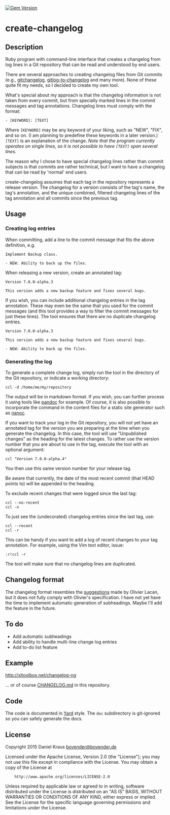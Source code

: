 [![Gem Version](https://badge.fury.io/rb/create_changelog.svg)](http://badge.fury.io/rb/create_changelog)

create-changelog
================

## Description

Ruby program with command-line interface that creates a changelog from
log lines in a Git repository that can be read and understood by end
users.

There are several approaches to creating changelog files from Git
commits (e.g., [gitchangelog][], [gitlog-to-changelog][gl2cl] and many
more). None of these quite fit my needs, so I decided to create my own
tool.

What's special about my approach is that the changelog information is
not taken from every commit, but from specially marked lines in the
commit messages and tag annotations. Changelog lines must comply with
the format:

	- [KEYWORD]: [TEXT]

Where `[KEYWORD]` may be any keyword of your liking, such as "NEW",
"FIX", and so on. (I am planning to predefine these keywords in a later
version.) `[TEXT]` is an explanation of the change. _Note that the
program currently operates on single lines, so it is not possible to
have `[TEXT]` span several lines._

The reason why I chose to have special changelog lines rather than
commit subjects is that commits are rather technical, but I want to have
a changelog that can be read by 'normal' end users.

create-changelog assumes that each tag in the repository represents a
release version. The changelog for a version consists of the tag's name,
the tag's annotation, and the unique combined, filtered changelog lines
of the tag annotation and all commits since the previous tag.


## Usage

### Creating log entries

When committing, add a line to the commit message that fits the above
definition, e.g.

	Implement Backup class.

	- NEW: Ability to back up the files.

When releasing a new version, create an annotated tag:

	Version 7.0.0-alpha.3

	This version adds a new backup feature and fixes several bugs.

If you wish, you can include additional changelog entries in the tag
annotation. These may even be the same that you used for the commit
messages (and this tool provides a way to filter the commit messages for
just these lines). The tool ensures that there are no duplicate
changelog entries.

	Version 7.0.0-alpha.3

	This version adds a new backup feature and fixes several bugs.

	- NEW: Ability to back up the files.


### Generating the log

To generate a complete change log, simply run the tool in the directory
of the Git repository, or indicate a working directory:

	ccl -d /home/me/my/repository

The output will be in markdown format. If you wish, you can further
process it using tools like [pandoc][] for example. Of course, it is
also possible to incorporate the command in the content files for a
static site generator such as [nanoc][].

If you want to track your log in the Git repository, you will not yet
have an annotated tag for the version you are preparing at the time when
you generate the changelog. In this case, the tool will use "Unpublished
changes" as the heading for the latest changes. To rather use the
version number that you are about to use in the tag, execute the tool
with an optional argument:

	ccl "Version 7.0.0-alpha.4"

You then use this same version number for your release tag.

Be aware that currently, the date of the most recent commit (that HEAD
points to) will be appended to the heading.

To exclude recent changes that were logged since the last tag:

	ccl --no-recent
	ccl -n

To just see the (undecorated) changelog entries since the last tag, use:

	ccl --recent
	ccl -r

This can be handy if you want to add a log of recent changes to your tag
annotation. For example, using the Vim text editor, issue:

	:r!ccl -r

The tool will make sure that no changelog lines are duplicated.


## Changelog format

The changelog format resembles the [suggestions][kacl] made by Olivier
Lacan, but it does not fully comply with Olivier's specification. I have
not yet have the time to implement automatic generation of subheadings.
Maybe I'll add the feature in the future.


## To do

- Add automatic subheadings
- Add ability to handle multi-line change log entries
- Add to-do list feature


## Example

<http://xltoolbox.net/changelog-ng>

... or of course [CHANGELOG.md][] in this repository.


## Code

The code is documented in [Yard][] style. The `doc` subdirectory is
git-ignored so you can safely generate the docs.


## License

Copyright 2015 Daniel Kraus <bovender@bovender.de>

Licensed under the Apache License, Version 2.0 (the "License");
you may not use this file except in compliance with the License.
You may obtain a copy of the License at

        http://www.apache.org/licenses/LICENSE-2.0

Unless required by applicable law or agreed to in writing, software
distributed under the License is distributed on an "AS IS" BASIS,
WITHOUT WARRANTIES OR CONDITIONS OF ANY KIND, either express or implied.
See the License for the specific language governing permissions and
limitations under the License.

[gitchangelog]: https://pypi.python.org/pypi/gitchangelog
[gl2cl]: https://github.com/manuelbua/gitver/blob/master/gitlog-to-changelog
[gnu-changelog]: http://www.gnu.org/prep/standards/html_node/Change-Logs.html
[pandoc]: http://johnmacfarlane.net/pandoc
[nanoc]: http://nanoc.ws
[kacl]: http://keepachangelog.com
[CHANGELOG.md]: CHANGELOG.md
[Yard]: http://www.rubydoc.info/gems/yard

<!-- vim: set tw=72 : -->
